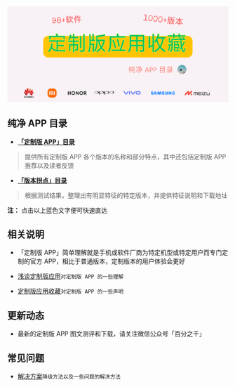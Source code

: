 
![输入图片说明](iconsSE/fengmian.png)

## 纯净 APP 目录


- [**「定制版 APP」目录** ](https://gitee.com/ww3w/dzb/blob/master/dzb.md)
> 提供所有定制版 APP 各个版本的名称和部分特点，其中还包括定制版 APP 推荐以及读者反馈

- [**「版本拐点」目录** ](https://gitee.com/ww3w/dzb/blob/master/bbk.md)
> 根据测试结果，整理出有明显特征的特定版本，并提供特征说明和下载地址

**注：** 点击以上蓝色文字便可快速直达

## 相关说明


- 「定制版 APP」简单理解就是手机或软件厂商为特定机型或特定用户而专门定制的官方 APP，相比于普通版本，定制版本的用户体验会更好

- [浅谈定制版应用](https://mp.weixin.qq.com/s/i7ADjqlF30SgoZi6cXUFOw)`对定制版 APP 的一些理解`

- [定制版应用收藏](https://mp.weixin.qq.com/s/AO4ZUeq75rUJBn3yicLXoA)`对定制版 APP 的一些声明`

## 更新动态


- 最新的定制版 APP 图文测评和下载，请关注微信公众号「百分之千」

## 常见问题


- [解决方案](https://mp.weixin.qq.com/s/MhGXb29WWx8yIMq8W_lv6A)`降级方法以及一些问题的解决方法`